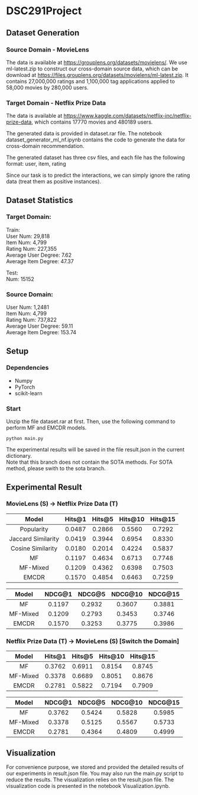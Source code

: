 # DSC291Project

## Dataset Generation
### Source Domain - MovieLens
The data is available at https://grouplens.org/datasets/movielens/. We use ml-latest.zip to construct our cross-domain source data, which can be download at https://files.grouplens.org/datasets/movielens/ml-latest.zip. It contains 27,000,000 ratings and 1,100,000 tag applications applied to 58,000 movies by 280,000 users.

### Target Domain - Netflix Prize Data
The data is available at https://www.kaggle.com/datasets/netflix-inc/netflix-prize-data, which contains 17770 movies and 480189 users.

The generated data is provided in dataset.rar file. The notebook dataset_generator_ml_nf.ipynb contains the code to generate the data for cross-domain recommendation. 

The generated dataset has three csv files, and each file has the following format:
user, item, rating

Since our task is to predict the interactions, we can simply ignore the rating data (treat them as positive instances).

## Dataset Statistics
### Target Domain:  
Train:  
User Num: 29,818    
Item Num: 4,799   
Rating Num: 227,355    
Average User Degree: 7.62    
Average Item Degree: 47.37    

Test:  
Num: 15152    
  
### Source Domain:  
User Num: 1,2481  
Item Num: 4,799  
Rating Num: 737,822  
Average User Degree: 59.11  
Average Item Degree: 153.74  

## Setup
### Dependencies
- Numpy
- PyTorch
- scikit-learn

### Start
Unzip the file dataset.rar at first. Then, use the following command to perform MF and EMCDR models.

    python main.py

The experimental results will be saved in the file result.json in the current dictionary.  
Note that this branch does not contain the SOTA methods. For SOTA method, please swith to the sota branch.


## Experimental Result
### MovieLens (S) -> Netflix Prize Data (T)
|        Model       | Hits@1 | Hits@5 | Hits@10 | Hits@15 |
|:------------------:|:------:|:------:|:-------:|:-------:|
|     Popularity     | 0.0487 | 0.2866 |  0.5560 |  0.7292 |
| Jaccard Similarity | 0.0419 | 0.3944 |  0.6954 |  0.8330 |
|  Cosine Similarity | 0.0180 | 0.2014 |  0.4224 |  0.5837 |
|         MF         | 0.1197 | 0.4634 |  0.6713 |  0.7748 |
|      MF-Mixed      | 0.1209 | 0.4362 |  0.6398 |  0.7503 |
|        EMCDR       | 0.1570 | 0.4854 |  0.6463 |  0.7259 |


|   Model  | NDCG@1 | NDCG@5 | NDCG@10 | NDCG@15 |
|:--------:|:------:|:------:|:-------:|:-------:|
|    MF    | 0.1197 | 0.2932 |  0.3607 |  0.3881 |
| MF-Mixed | 0.1209 | 0.2793 |  0.3453 |  0.3746 |
|   EMCDR  | 0.1570 | 0.3253 |  0.3775 |  0.3986 |

### Netflix Prize Data (T) -> MovieLens (S) [Switch the Domain]
|        Model       | Hits@1 | Hits@5 | Hits@10 | Hits@15 |
|:------------------:|:------:|:------:|:-------:|:-------:|
|    MF     | 0.3762 | 0.6911 |  0.8154 |  0.8745 |
| MF-Mixed  | 0.3378 | 0.6689 |  0.8051 |  0.8676 |
|   EMCDR   | 0.2781 | 0.5822 |  0.7194 |  0.7909 |


|   Model  | NDCG@1 | NDCG@5 | NDCG@10 | NDCG@15 |
|:--------:|:------:|:------:|:-------:|:-------:|
|    MF    | 0.3762 | 0.5424 |  0.5828 |  0.5985 |
| MF-Mixed | 0.3378 | 0.5125 |  0.5567 |  0.5733 |
|   EMCDR  | 0.2781 | 0.4364 |  0.4809 |  0.4999 |

## Visualization
For convenience purpose, we stored and provided the detailed results of our experiments in result.json file. You may also run the main.py script to reduce the results. The visualization relies on the result.json file. The visualization code is presented in the notebook Visualization.ipynb. 

